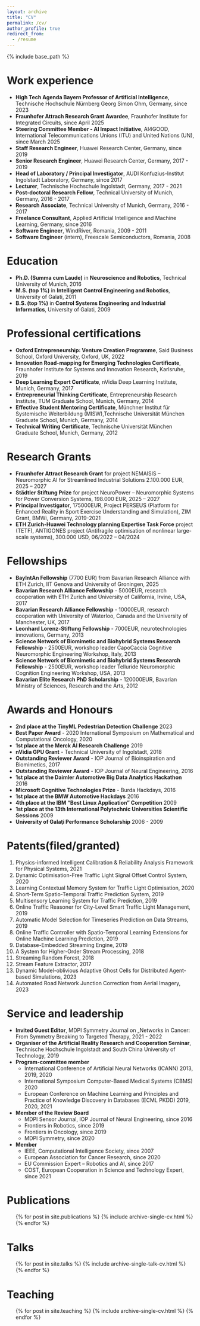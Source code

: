 ```yaml
---
layout: archive
title: "CV"
permalink: /cv/
author_profile: true
redirect_from:
  - /resume
---
```


{% include base_path %}

Work experience
======
* **High Tech Agenda Bayern Professor of Artificial Intelligence**, Technische Hochschule Nürnberg Georg Simon Ohm, Germany, since 2023
* **Fraunhofer Attrach Research Grant Awardee**, Fraunhofer Institute for Integrated Circuits, since April 2025
* **Steering Committee Member - AI Impact Initiative**, AI4GOOD, International Telecommunications Unions (ITU) and United Nations (UN), since March 2025
* **Staff Research Engineer**, Huawei Research Center, Germany, since 2019 
* **Senior Research Engineer**, Huawei Research Center, Germany, 2017 - 2019
* **Head of Laboratory / Principal Investigator**, AUDI Konfuzius-Institut Ingolstadt Laboratory, Germany, since 2017
* **Lecturer**, Technische Hochschule Ingolstadt, Germany, 2017 - 2021
* **Post-doctoral Research Fellow**, Technical University of Munich, Germany, 2016 - 2017
* **Research Associate**, Technical University of Munich, Germany, 2016 - 2017
* **Freelance Consultant**, Applied Artificial Intelligence and Machine Learning, Germany, since 2016
* **Software Engineer**, WindRiver, Romania, 2009 - 2011
* **Software Engineer** (intern), Freescale Semiconductors, Romania, 2008

Education
======
* **Ph.D. (Summa cum Laude)** in **Neuroscience and Robotics**, Technical University of Munich, 2016
* **M.S. (top 1%)** in **Intelligent Control Engineering and Robotics**, University of Galati, 2011
* **B.S. (top 1%)** in **Control Systems Engineering and Industrial Informatics**, University of Galati, 2009 

Professional certifications
======
* **Oxford Entrepreneurship: Venture Creation Programme**, Said Business School, Oxford University, Oxford, UK, 2022	 
* **Innovation Road-mapping for Emerging Technologies Certificate**, Fraunhofer Institute for Systems and Innovation Research, Karlsruhe, 2019	 
* **Deep Learning Expert Certificate**, nVidia Deep Learning Institute, Munich, Germany, 2017
* **Entrepreneurial Thinking Certificate**, Entrepreneurship Research Institute, TUM Graduate School, Munich, Germany, 2014
* **Effective Student Mentoring Certificate**, Münchner Institut für Systemische Weiterbildung (MISW),Technische Universität München Graduate School, Munich, Germany, 2014
* **Technical Writing Certificate**, Technische Universität München Graduate School, Munich, Germany, 2012


Research Grants
======
* **Fraunhofer Attract Research Grant** for project NEMAISIS – Neuromorphic AI for Streamlined Industrial Solutions 2.100.000 EUR, 2025 – 2027
* **Städtler Stiftung Prize** for project NeuroPower – Neuromorphic Systems for Power Conversion Systems, 198.000 EUR, 2025 – 2027
* **Principal Investigator**,  175000EUR, Project PERSEUS (Platform for Enhanced Reality in Sport Exercise Understanding and Simulation), ZIM Grant, BMWi, Germany, 2019-2021
* **ETH Zurich-Huawei Technology planning Expertise Task Force** project (TETF), ANTIGONES project (Antifragile optimisation of nonlinear large-scale systems), 300.000 USD, 06/2022 – 04/2024


Fellowships
======
* **BayIntAn Fellowship** (7700 EUR) from Bavarian Research Alliance with ETH Zurich, IIT Genova and University of Groningen, 2025
* **Bavarian Research Alliance Fellowship** - 5000EUR, research cooperation with ETH Zurich and University of California, Irvine, USA, 2017
* **Bavarian Research Alliance Fellowship** - 10000EUR, research cooperation with University of Waterloo, Canada and the University of Manchester, UK, 2017
* **Leonhard Lorenz-Stiftung Fellowship** - 7000EUR, neurotechnologies innovations, Germany, 2013
* **Science Network of Biomimetic and Biohybrid Systems Research Fellowship** - 2500EUR, workshop leader CapoCaccia Cognitive Neuromorphic Engineering Workshop, Italy, 2013
* **Science Network of Biomimetic and Biohybrid Systems Research Fellowship** - 2500EUR, workshop leader Telluride Neuromorphic Cognition Engineering Workshop, USA, 2013
* **Bavarian Elite Research PhD Scholarship** - 120000EUR, Bavarian Ministry of Sciences, Research and the Arts, 2012


Awards and Honours
======
* **2nd place at the TinyML Pedestrian Detection Challenge** 2023
* **Best Paper Award** - 2020 International Symposium on Mathematical and Computational Oncology, 2020
* **1st place at the Merck AI Research Challenge** 2019
* **nVidia GPU Grant** - Technical University of Ingolstadt, 2018
* **Outstanding Reviewer Award** - IOP Journal of Bioinspiration and Biomimetics, 2017
* **Outstanding Reviewer Award** - IOP Journal of Neural Engineering, 2016
* **1st place at the Daimler Automotive Big Data Analytics Hackathon** 2016
* **Microsoft Cognitive Technologies Prize** - Burda Hackdays, 2016
* **1st place at the BMW Automotive Hackdays** 2016
* **4th place at the IBM “Best Linux Application” Competition** 2009
* **1st place at the 13th International Polytechnic Universities Scientific Sessions** 2009
* **University of Galaţi Performance Scholarship** 2006 - 2009

Patents(filed/granted)
======
1. Physics-informed Intelligent Calibration & Reliability Analysis Framework for Physical Systems, 2021
2. Dynamic Optimisation-Free Traffic Light Signal Offset Control System, 2020
3. Learning Contextual Memory System for Traffic Light Optimisation, 2020
4. Short-Term Spatio-Temporal Traffic Prediction System, 2019
5. Multisensory Learning System for Traffic Prediction, 2019
6. Online Traffic Reasoner for City-Level Smart Traffic Light Management, 2019
7. Automatic Model Selection for Timeseries Prediction on Data Streams, 2019
8. Online Traffic Controller with Spatio-Temporal Learning Extensions for Online Machine Learning Prediction, 2019
9. Database-Embedded Streaming Engine, 2019
10. A System for Higher-Order Stream Processing, 2018
11. Streaming Random Forest, 2018
12. Stream Feature Extractor, 2017
13. Dynamic Model-oblivious Adaptive Ghost Cells for Distributed Agent-based Simulations, 2023
14. Automated Road Network Junction Correction from Aerial Imagery, 2023

  
Service and leadership
======
* **Invited Guest Editor**, MDPI Symmetry Journal on „Networks in Cancer: From Symmetry Breaking to Targeted Therapy, 2021 - 2022
* **Organiser of the Artificial Reality Research and Cooperation Seminar**, Technische Hochschule Ingolstadt and South China University of Technology, 2019
* **Program-committee member**
  * International Conference of Artificial Neural Networks (ICANN) 2013, 2019, 2020
  * International Symposium Computer-Based Medical Systems (CBMS) 2020
  * European Conference on Machine Learning and Principles and Practice of Knowledge Discovery in Databases (ECML PKDD) 2019, 2020, 2021
* **Member of the Review Board**
  * MDPI Sensor Journal, IOP Journal of Neural Engineering, since 2016
  * Frontiers in Robotics, since 2019
  * Frontiers in Oncology, since 2019
  * MDPI Symmetry, since 2020
* **Member**
  * IEEE, Computational Intelligence Society, since 2007
  * European Association for Cancer Research, since 2020
  * EU Commission Expert – Robotics and AI, since 2017
  * COST, European Cooperation in Science and Technology Expert, since 2021 


Publications
======
  <ul>{% for post in site.publications %}
    {% include archive-single-cv.html %}
  {% endfor %}</ul>
  
Talks
======
  <ul>{% for post in site.talks %}
    {% include archive-single-talk-cv.html %}
  {% endfor %}</ul>
  
Teaching
======
  <ul>{% for post in site.teaching %}
    {% include archive-single-cv.html %}
  {% endfor %}</ul>

